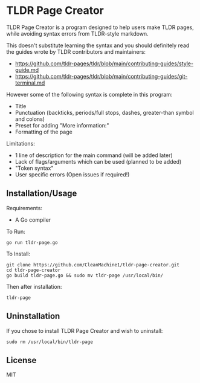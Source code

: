 # TLDR Page Creator

TLDR Page Creator is a program designed to help users make TLDR pages, while avoiding syntax errors from TLDR-style markdown.

This doesn't substitute learning the syntax and you should definitely read the guides wrote by TLDR contributors and maintainers:

- https://github.com/tldr-pages/tldr/blob/main/contributing-guides/style-guide.md
- https://github.com/tldr-pages/tldr/blob/main/contributing-guides/git-terminal.md

However some of the following syntax is complete in this program:

- Title
- Punctuation (backticks, periods/full stops, dashes, greater-than symbol and colons)
- Preset for adding "More information:"
- Formatting of the page

Limitations:

- 1 line of description for the main command (will be added later)
- Lack of flags/arguments which can be used (planned to be added)
- "Token syntax"
- User specific errors (Open issues if required!)

## Installation/Usage

Requirements:

- A Go compiler

To Run:

`go run tldr-page.go`

To Install:

```shell
git clone https://github.com/CleanMachine1/tldr-page-creator.git
cd tldr-page-creator
go build tldr-page.go && sudo mv tldr-page /usr/local/bin/
```

Then after installation:

`tldr-page`

## Uninstallation

If you chose to install TLDR Page Creator and wish to uninstall:

`sudo rm /usr/local/bin/tldr-page`

## License

MIT
